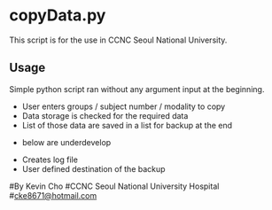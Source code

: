 copyData.py
===========

This script is for the use in CCNC Seoul National University.

Usage
----
Simple python script ran without any argument input at the beginning.
* User enters groups / subject number / modality to copy
* Data storage is checked for the required data
* List of those data are saved in a list for backup at the end
- below are underdevelop
* Creates log file
* User defined destination of the backup


#By Kevin Cho
#CCNC Seoul National University Hospital
#cke8671@hotmail.com

